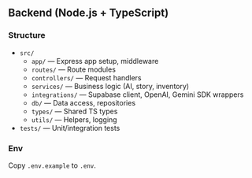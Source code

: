 ## Backend (Node.js + TypeScript)

### Structure
- `src/`
  - `app/` — Express app setup, middleware
  - `routes/` — Route modules
  - `controllers/` — Request handlers
  - `services/` — Business logic (AI, story, inventory)
  - `integrations/` — Supabase client, OpenAI, Gemini SDK wrappers
  - `db/` — Data access, repositories
  - `types/` — Shared TS types
  - `utils/` — Helpers, logging
- `tests/` — Unit/integration tests

### Env
Copy `.env.example` to `.env`.
